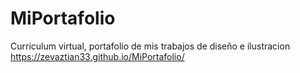 # MiPortafolio
Curriculum virtual, portafolio de mis trabajos de diseño e ilustracion
https://zevaztian33.github.io/MiPortafolio/

